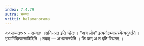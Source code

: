 ```yaml
---
index: 7.4.79
sutra: सन्यतः
vritti: balamanorama
---
```


<<सन्यतः>> - सन्यतः ।सनि-अत इति च्छेदः । "अत्र लोप" इत्यतोऽभ्यासस्येत्यनुवर्तते ।भृञामि॑दित्यस्मादिदिति । तदाह — अभ्यासस्येति । कि कम् अ त इति स्थितम् । 